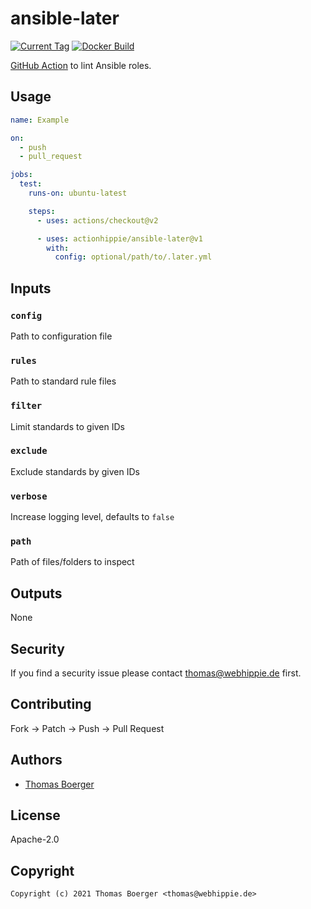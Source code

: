 # ansible-later

[![Current Tag](https://img.shields.io/github/v/tag/actionhippie/ansible-later?sort=semver)](https://github.com/actionhippie/ansible-later) [![Docker Build](https://github.com/actionhippie/ansible-later/workflows/docker/badge.svg)](https://github.com/actionhippie/ansible-later/actions?query=workflow%3Adocker)

[GitHub Action](https://github.com/features/actions) to lint Ansible roles.

## Usage

```yml
name: Example

on:
  - push
  - pull_request

jobs:
  test:
    runs-on: ubuntu-latest

    steps:
      - uses: actions/checkout@v2

      - uses: actionhippie/ansible-later@v1
        with:
          config: optional/path/to/.later.yml
```

## Inputs

### `config`

Path to configuration file

### `rules`

Path to standard rule files

### `filter`

Limit standards to given IDs

### `exclude`

Exclude standards by given IDs

### `verbose`

Increase logging level, defaults to `false`

### `path`

Path of files/folders to inspect

## Outputs

None

## Security

If you find a security issue please contact thomas@webhippie.de first.

## Contributing

Fork -> Patch -> Push -> Pull Request

## Authors

* [Thomas Boerger](https://github.com/tboerger)

## License

Apache-2.0

## Copyright

```console
Copyright (c) 2021 Thomas Boerger <thomas@webhippie.de>
```
